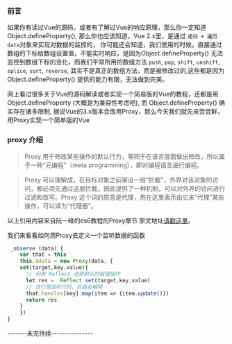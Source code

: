 ### 前言
如果你有读过Vue的源码，或者有了解过Vue的响应原理，那么你一定知道Object.defineProperty(),
那么你也应该知道，Vue 2.x里，是通过 `递归 + 遍历 data`对象来实现对数据的监控的，
你可能还会知道，我们使用的时候，直接通过数组的下标给数组设置值，不能实时响应，是因为Object.defineProperty()
无法监控到数组下标的变化，而我们平常所用的数组方法 `push`, `pop`, `shift`, `unshift`, `splice`, `sort`, `reverse`,
其实不是真正的数组方法，而是被修改过的,这些都是因为 Object.defineProperty() 提供的能力有限，无法做到完美。
  
网上看过很多关于Vue的源码解读或者实现一个简易版的Vue的教程，还都是用 Object.defineProperty (大概是为兼容性考虑吧), 
而 Object.defineProperty() 确实存在诸多限制, 据说Vue的3.x版本会改用Proxy，那么今天我们就先来尝尝鲜，用Proxy实现一个简单版的Vue

### proxy 介绍

> Proxy 用于修改某些操作的默认行为，等同于在语言层面做出修改，所以属于一种“元编程”（meta programming），即对编程语言进行编程。
  
> Proxy 可以理解成，在目标对象之前架设一层“拦截”，外界对该对象的访问，都必须先通过这层拦截，因此提供了一种机制，可以对外界的访问进行过滤和改写。Proxy 这个词的原意是代理，用在这里表示由它来“代理”某些操作，可以译为“代理器”。

以上引用内容来自阮一峰的es6教程的Proxy章节 原文地址[请戳这里](http://es6.ruanyifeng.com/#docs/proxy)。

我们来看看如何用Proxy去定义一个监听数据的函数

```javascript
 _observe (data) {
    var that = this
    this.$data = new Proxy(data, {
    set(target,key,value){
      // 利用 Reflect 还原默认的赋值操作
      let res =  Reflect.set(target,key,value)
      // 这行是监听代码，后面会解释
      that.handles[key].map(item => {item.update()})
      return res
    }
    })
}
```

-------未完待续---------------